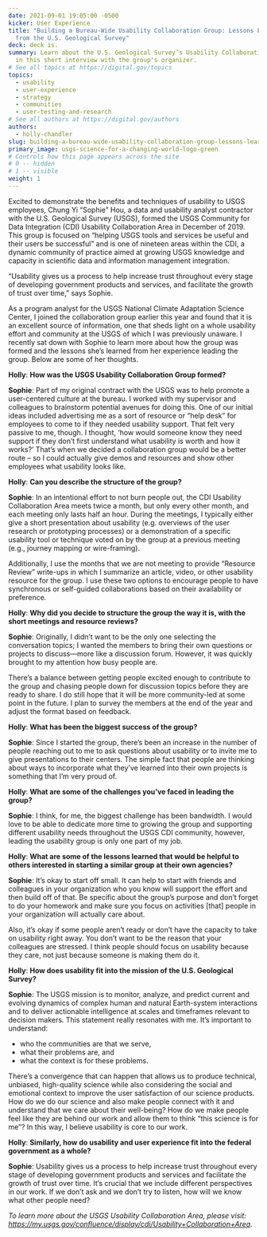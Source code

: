 ```yaml
---
date: 2021-09-01 19:05:00 -0500
kicker: User Experience
title: "Building a Bureau-Wide Usability Collaboration Group: Lessons Learned
  from the U.S. Geological Survey"
deck: deck is.
summary: Learn about the U.S. Geological Survey’s Usability Collaboration Area
  in this short interview with the group's organizer.
# See all topics at https://digital.gov/topics
topics:
  - usability
  - user-experience
  - strategy
  - communities
  - user-testing-and-research
# See all authors at https://digital.gov/authors
authors:
  - holly-chandler
slug: building-a-bureau-wide-usability-collaboration-group-lessons-learned-from-the-u-s-geological-survey
primary_image: usgs-science-for-a-changing-world-logo-green
# Controls how this page appears across the site
# 0 -- hidden
# 1 -- visible
weight: 1
---
```

Excited to demonstrate the benefits and techniques of usability to USGS employees, Chung Yi “Sophie” Hou, a data and usability analyst contractor with the U.S. Geological Survey (USGS), formed the USGS Community for Data Integration (CDI) Usability Collaboration Area in December of 2019. This group is focused on “helping USGS tools and services be useful and their users be successful” and is one of nineteen areas within the CDI, a dynamic community of practice aimed at growing USGS knowledge and capacity in scientific data and information management integration.

“Usability gives us a process to help increase trust throughout every stage of developing government products and services, and facilitate the growth of trust over time,” says Sophie.

As a program analyst for the USGS National Climate Adaptation Science Center, I joined the collaboration group earlier this year and found that it is an excellent source of information, one that sheds light on a whole usability effort and community at the USGS of which I was previously unaware. I recently sat down with Sophie to learn more about how the group was formed and the lessons she’s learned from her experience leading the group. Below are some of her thoughts.

**Holly**: **How was the USGS Usability Collaboration Group formed?**

**Sophie**: Part of my original contract with the USGS was to help promote a user-centered culture at the bureau. I worked with my supervisor and colleagues to brainstorm potential avenues for doing this. One of our initial ideas included advertising me as a sort of resource or “help desk” for employees to come to if they needed usability support. That felt very passive to me, though. I thought, ‘how would someone know they need support if they don’t first understand what usability is worth and how it works?’ That’s when we decided a collaboration group would be a better route – so I could actually give demos and resources and show other employees what usability looks like.

**Holly**: **Can you describe the structure of the group?**

**Sophie**: In an intentional effort to not burn people out, the CDI Usability Collaboration Area meets twice a month, but only every other month, and each meeting only lasts half an hour. During the meetings, I typically either give a short presentation about usability (e.g. overviews of the user research or prototyping processes) or a demonstration of a specific usability tool or technique voted on by the group at a previous meeting (e.g., journey mapping or wire-framing). 

Additionally, I use the months that we are not meeting to provide “Resource Review” write-ups in which I summarize an article, video, or other usability resource for the group. I use these two options to encourage people to have synchronous or self-guided collaborations based on their availability or preference.

**Holly**: **Why did you decide to structure the group the way it is, with the short meetings and resource reviews?**

**Sophie**: Originally, I didn’t want to be the only one selecting the conversation topics; I wanted the members to bring their own questions or projects to discuss—more like a discussion forum. However, it was quickly brought to my attention how busy people are. 

There’s a balance between getting people excited enough to contribute to the group and chasing people down for discussion topics before they are ready to share. I do still hope that it will be more community-led at some point in the future. I plan to survey the members at the end of the year and adjust the format based on feedback.

**Holly**: **What has been the biggest success of the group?**

**Sophie**: Since I started the group, there’s been an increase in the number of people reaching out to me to ask questions about usability or to invite me to give presentations to their centers. The simple fact that people are thinking about ways to incorporate what they’ve learned into their own projects is something that I’m very proud of.

**Holly**: **What are some of the challenges you’ve faced in leading the group?**

**Sophie**: I think, for me, the biggest challenge has been bandwidth. I would love to be able to dedicate more time to growing the group and supporting different usability needs throughout the USGS CDI community, however, leading the usability group is only one part of my job.

**Holly**: **What are some of the lessons learned that would be helpful to others interested in starting a similar group at their own agencies?**

**Sophie**: It’s okay to start off small. It can help to start with friends and colleagues in your organization who you know will support the effort and then build off of that. Be specific about the group’s purpose and don’t forget to do your homework and make sure you focus on activities \[that] people in your organization will actually care about. 

Also, it’s okay if some people aren’t ready or don’t have the capacity to take on usability right away. You don’t want to be the reason that your colleagues are stressed. I think people should focus on usability because they care, not just because someone is making them do it.

**Holly**: **How does usability fit into the mission of the U.S. Geological Survey?**

**Sophie**: The USGS mission is to monitor, analyze, and predict current and evolving dynamics of complex human and natural Earth-system interactions and to deliver actionable intelligence at scales and timeframes relevant to decision makers. This statement really resonates with me. It’s important to understand:

* who the communities are that we serve, 
* what their problems are, and 
* what the context is for these problems. 

There’s a convergence that can happen that allows us to produce technical, unbiased, high-quality science while also considering the social and emotional context to improve the user satisfaction of our science products. How do we do our science and also make people connect with it and understand that we care about their well-being? How do we make people feel like they are behind our work and allow them to think “this science is for me”? In this way, I believe usability is core to our work.

**Holly**: **Similarly, how do usability and user experience fit into the federal government as a whole?**

**Sophie**: Usability gives us a process to help increase trust throughout every stage of developing government products and services and facilitate the growth of trust over time. It’s crucial that we include different perspectives in our work. If we don’t ask and we don’t try to listen, how will we know what other people need?

*To learn more about the USGS Usability Collaboration Area, please visit: <https://my.usgs.gov/confluence/display/cdi/Usability+Collaboration+Area>.*